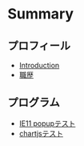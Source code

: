 # Summary

## プロフィール
* [Introduction](README.md)
* [職歴](md/resume.md)

## プログラム
* [IE11 popupテスト](https://tukiyo.github.io/program/ie11_popup/)
* [chartjsテスト](https://tukiyo.github.io//program/2020.10.07-chartjs/)

